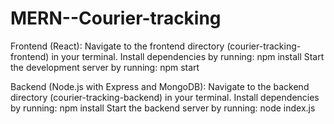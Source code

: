 # MERN--Courier-tracking
Frontend (React):
Navigate to the frontend directory (courier-tracking-frontend) in your terminal.
Install dependencies by running:
npm install
Start the development server by running:
npm start

Backend (Node.js with Express and MongoDB):
Navigate to the backend directory (courier-tracking-backend) in your terminal.
Install dependencies by running:
npm install
Start the backend server by running:
node index.js
